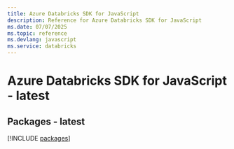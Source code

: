 ```yaml
---
title: Azure Databricks SDK for JavaScript
description: Reference for Azure Databricks SDK for JavaScript
ms.date: 07/07/2025
ms.topic: reference
ms.devlang: javascript
ms.service: databricks
---
```

# Azure Databricks SDK for JavaScript - latest
## Packages - latest
[!INCLUDE [packages](databricks-index.md)]